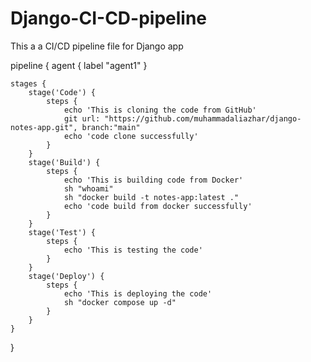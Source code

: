 # Django-CI-CD-pipeline
This a a CI/CD pipeline file for Django app

pipeline {
    agent { label "agent1" }
    
    stages {
        stage('Code') {
            steps {
                echo 'This is cloning the code from GitHub'
                git url: "https://github.com/muhammadaliazhar/django-notes-app.git", branch:"main"
		        echo 'code clone successfully'
            }
        }
        stage('Build') {
            steps {
                echo 'This is building code from Docker'
		        sh "whoami"
		        sh "docker build -t notes-app:latest ."
		        echo 'code build from docker successfully'
            }
        }
        stage('Test') {
            steps {
                echo 'This is testing the code'
            }
        }
        stage('Deploy') {
            steps {
                echo 'This is deploying the code'
                sh "docker compose up -d"
            }
        }
    }
}
